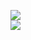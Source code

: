 [![](https://img.shields.io/badge/Made%20With-Github%20Spray-lightgrey.svg?style=for-the-badge&logo=github)](https://github.com/Annihil/github-spray#494)  
[![](https://i.imgur.com/2DrTn0Z.gif)](https://github.com/Annihil/github-spray)
